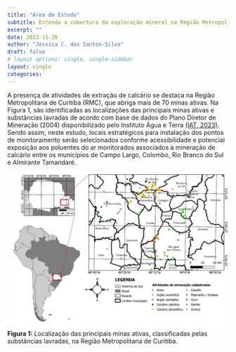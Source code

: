 ```yaml
---
title: "Área de Estudo"
subtitle: Entenda a cobertura da exploração mineral na Região Metropolitana de Curitiba (RMC).
excerpt: ""
date: 2023-11-20
author: "Jéssica C. dos Santos-Silva"
draft: false
# layout options: single, single-sidebar
layout: single
categories:
---
```



A presença de atividades de extração de calcário se destaca na Região Metropolitana de Curitiba (RMC), que abriga mais de 70 minas ativas. Na Figura 1, são identificadas as localizações das principais minas ativas e substâncias lavradas de acordo com base de dados do Plano Diretor de Mineração (2004) disponibilizado pelo Instituto Água e Terra [(IAT, 2023)](https://www.iat.pr.gov.br/Pagina/Plano-Diretor-de-Mineracao-para-Regiao-Metropolitana-de-Curitiba-2004). Sendo assim, neste estudo, locais estratégicos para instalação dos pontos de monitoramento serão selecionados conforme acessibilidade e potencial exposição aos poluentes do ar monitorados associados à mineração de calcário entre os municípios de Campo Largo, Colombo, Rio Branco do Sul e Almirante Tamandaré.

![](images/mapa_mineracao_PR.jpg)
**Figura 1:** Localização das principais minas ativas, classificadas pelas substâncias lavradas, na Região Metropolitana de Curitiba.




